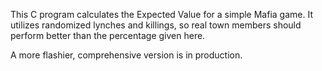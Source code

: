 This C program calculates the Expected Value for a simple Mafia game. It utilizes randomized lynches and killings, so real town members should perform better than the percentage given here. 

A more flashier, comprehensive version is in production.
